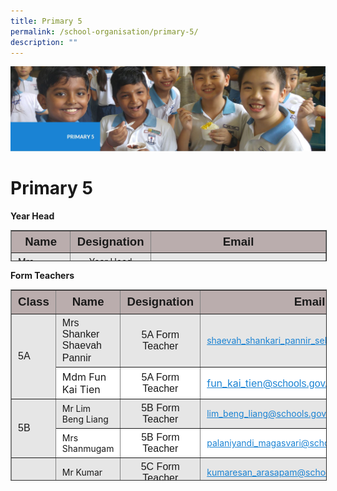 ```yaml
---
title: Primary 5
permalink: /school-organisation/primary-5/
description: ""
---
```

![](/images/primary%205.jpg)


Primary 5
=========

**Year Head**

<table border="1" style="box-sizing: inherit; border-collapse: collapse; border-spacing: 0px; max-width: 100%; width: 856.333px; height: 48px;"><tbody style="box-sizing: inherit;"><tr style="box-sizing: inherit; background: rgb(186, 173, 173); height: 24px;"><td style="box-sizing: inherit; padding: 5px 10px; height: 24px; width: 268px; text-align: center;"><span style="box-sizing: inherit; font-size: 14pt; font-family: arial, helvetica, sans-serif;"><strong style="box-sizing: inherit; font-weight: bold;">Name</strong></span></td><td style="box-sizing: inherit; padding: 5px 10px; height: 24px; width: 212px; text-align: center;"><span style="box-sizing: inherit; font-size: 14pt; font-family: arial, helvetica, sans-serif;"><strong style="box-sizing: inherit; font-weight: bold;">Designation</strong></span></td><td style="box-sizing: inherit; padding: 5px 10px; height: 24px; width: 316px; text-align: center;"><span style="box-sizing: inherit; font-size: 14pt; font-family: arial, helvetica, sans-serif;"><strong style="box-sizing: inherit; font-weight: bold;">Email</strong></span></td></tr><tr style="box-sizing: inherit; background: rgb(230, 230, 230); height: 24.7327px;"><td style="box-sizing: inherit; padding: 5px 10px; height: 24px; width: 268px;">Mrs Norazimah Junari</td><td style="box-sizing: inherit; padding: 5px 10px; height: 24px; width: 212px; text-align: center;">Year Head (Upper Block / P5)</td><td style="box-sizing: inherit; padding: 5px 10px; height: 24px; width: 316px;"><a href="mailto:norazimah_md_shariff@schools.gov.sg" style="box-sizing: inherit; background-color: transparent; transition: all 0.25s ease-in-out 0s; text-decoration: underline; color: rgb(27, 131, 211);">norazimah_md_shariff@schools.gov.sg</a></td></tr></tbody></table>

**Form Teachers**

<table border="1" style="box-sizing: inherit; border-collapse: collapse; border-spacing: 0px; max-width: 100%; width: 856.333px; height: 304px;"><tbody style="box-sizing: inherit;"><tr style="box-sizing: inherit; background: rgb(186, 173, 173);"><td style="box-sizing: inherit; padding: 5px 10px; text-align: center; width: 70.8125px; height: 27px;"><span style="box-sizing: inherit; font-size: 14pt; font-family: arial, helvetica, sans-serif;"><strong style="box-sizing: inherit; font-weight: bold;"><span style="box-sizing: inherit; font-family: arial, helvetica, sans-serif;">Class</span></strong></span></td><td style="box-sizing: inherit; padding: 5px 10px; text-align: center; width: 281.302px; height: 27px;"><span style="box-sizing: inherit; font-size: 14pt; font-family: arial, helvetica, sans-serif;"><strong style="box-sizing: inherit; font-weight: bold;">Name</strong></span></td><td style="box-sizing: inherit; padding: 5px 10px; text-align: center; width: 144.969px; height: 27px;"><span style="box-sizing: inherit; font-size: 14pt; font-family: arial, helvetica, sans-serif;"><strong style="box-sizing: inherit; font-weight: bold;">Designation</strong></span></td><td style="box-sizing: inherit; padding: 5px 10px; text-align: center; width: 358.25px; height: 27px;"><span style="box-sizing: inherit; font-size: 14pt; font-family: arial, helvetica, sans-serif;"><strong style="box-sizing: inherit; font-weight: bold;">Email</strong></span></td></tr><tr style="box-sizing: inherit; background: rgb(230, 230, 230); height: 24px;"><td rowspan="2" style="box-sizing: inherit; padding: 5px 10px; width: 70.8125px; height: 50px;"><span style="box-sizing: inherit; font-size: 12pt; font-family: arial, helvetica, sans-serif;">5A</span></td><td style="box-sizing: inherit; padding: 5px 10px; width: 281.302px; height: 25px;"><span style="box-sizing: inherit; font-family: arial, helvetica, sans-serif; font-size: 12pt;">Mrs Shanker Shaevah Pannir</span><span style="box-sizing: inherit; font-size: 12pt;"><br style="box-sizing: inherit;"></span></td><td style="box-sizing: inherit; padding: 5px 10px; width: 144.969px; text-align: center; height: 25px;"><span style="box-sizing: inherit; font-size: 12pt; font-family: arial, helvetica, sans-serif;">5A Form Teacher</span></td><td style="box-sizing: inherit; padding: 5px 10px; width: 358.25px; height: 25px;"><a href="mailto:shaevah_shankari_pannir_selvan@schools.gov.sg" style="box-sizing: inherit; background-color: transparent; transition: all 0.25s ease-in-out 0s; text-decoration: underline; color: rgb(27, 131, 211);">shaevah_shankari_pannir_selvan@schools.gov.sg</a></td></tr><tr style="box-sizing: inherit; background: rgb(255, 255, 255); height: 25px;"><td style="box-sizing: inherit; padding: 5px 10px; width: 281.302px; height: 25px;"><span style="box-sizing: inherit; font-size: 12pt;">Mdm Fun Kai Tien</span></td><td style="box-sizing: inherit; padding: 5px 10px; width: 144.969px; text-align: center; height: 25px;"><span style="box-sizing: inherit; font-size: 12pt; font-family: arial, helvetica, sans-serif;">5A Form Teacher</span></td><td style="box-sizing: inherit; padding: 5px 10px; width: 358.25px; height: 25px;"><a href="mailto:fun_kai_tien@schools.gov.sg" style="box-sizing: inherit; background-color: transparent; transition: all 0.25s ease-in-out 0s; text-decoration: underline; color: rgb(27, 131, 211);"><span style="box-sizing: inherit; font-size: 12pt;">fun_kai_tien@<span style="box-sizing: inherit; font-family: arial, helvetica, sans-serif;">schools.gov.sg</span></span></a></td></tr><tr style="box-sizing: inherit; background: rgb(230, 230, 230); height: 24px;"><td rowspan="2" style="box-sizing: inherit; padding: 5px 10px; width: 70.8125px; height: 49px;"><span style="box-sizing: inherit; font-size: 12pt; font-family: arial, helvetica, sans-serif;">5B</span></td><td style="box-sizing: inherit; padding: 5px 10px; width: 281.302px; height: 24px;">Mr Lim Beng Liang</td><td style="box-sizing: inherit; padding: 5px 10px; width: 144.969px; text-align: center; height: 24px;"><span style="box-sizing: inherit; font-size: 12pt; font-family: arial, helvetica, sans-serif;">5B Form Teacher</span></td><td style="box-sizing: inherit; padding: 5px 10px; width: 358.25px; height: 24px;"><a href="mailto:lim_beng_liang@schools.gov.sg" style="box-sizing: inherit; background-color: transparent; transition: all 0.25s ease-in-out 0s; text-decoration: underline; color: rgb(27, 131, 211);">lim_beng_liang@schools.gov.sg</a></td></tr><tr style="box-sizing: inherit; background: rgb(255, 255, 255); height: 25px;"><td style="box-sizing: inherit; padding: 5px 10px; width: 281.302px; height: 25px;">Mrs Shanmugam</td><td style="box-sizing: inherit; padding: 5px 10px; width: 144.969px; text-align: center; height: 25px;"><span style="box-sizing: inherit; font-size: 12pt; font-family: arial, helvetica, sans-serif;">5B Form Teacher</span></td><td style="box-sizing: inherit; padding: 5px 10px; width: 358.25px; height: 25px;"><a href="mailto:palaniyandi_magasvari@schools.gov.sg" style="box-sizing: inherit; background-color: transparent; transition: all 0.25s ease-in-out 0s; text-decoration: underline; color: rgb(27, 131, 211);">palaniyandi_magasvari@schools.gov.sg</a></td></tr><tr style="box-sizing: inherit; background: rgb(230, 230, 230); height: 24px;"><td rowspan="2" style="box-sizing: inherit; padding: 5px 10px; width: 70.8125px; height: 48px;"><span style="box-sizing: inherit; font-size: 12pt; font-family: arial, helvetica, sans-serif;">5C</span></td><td style="box-sizing: inherit; padding: 5px 10px; width: 281.302px; height: 24px;">Mr Kumar</td><td style="box-sizing: inherit; padding: 5px 10px; width: 144.969px; text-align: center; height: 24px;"><span style="box-sizing: inherit; font-size: 12pt; font-family: arial, helvetica, sans-serif;">5C Form Teacher</span></td><td style="box-sizing: inherit; padding: 5px 10px; width: 358.25px; height: 24px;"><a href="mailto:kumaresan_arasapam@schools.gov.sg" style="box-sizing: inherit; background-color: transparent; transition: all 0.25s ease-in-out 0s; text-decoration: underline; color: rgb(27, 131, 211);">kumaresan_arasapam@schools.gov.sg</a></td></tr><tr style="box-sizing: inherit; background: rgb(255, 255, 255); height: 24px;"><td style="box-sizing: inherit; padding: 5px 10px; width: 281.302px; height: 24px;">Ms Amanda Lim</td><td style="box-sizing: inherit; padding: 5px 10px; width: 144.969px; text-align: center; height: 24px;"><span style="box-sizing: inherit; font-size: 12pt; font-family: arial, helvetica, sans-serif;">5C Form Teacher</span></td><td style="box-sizing: inherit; padding: 5px 10px; width: 358.25px; height: 24px;"><a href="mailto:xinmin_ps@moe.edu.sg" style="box-sizing: inherit; background-color: transparent; transition: all 0.25s ease-in-out 0s; text-decoration: underline; color: rgb(27, 131, 211);">xinmin_ps@moe.edu.sg</a></td></tr><tr style="box-sizing: inherit; background: rgb(230, 230, 230); height: 24px;"><td rowspan="2" style="box-sizing: inherit; padding: 5px 10px; width: 70.8125px; height: 48px;"><span style="box-sizing: inherit; font-size: 12pt; font-family: arial, helvetica, sans-serif;">5D</span></td><td style="box-sizing: inherit; padding: 5px 10px; width: 281.302px; height: 24px;">Ms Sumita</td><td style="box-sizing: inherit; padding: 5px 10px; width: 144.969px; text-align: center; height: 24px;"><span style="box-sizing: inherit; font-size: 12pt; font-family: arial, helvetica, sans-serif;">5D Form Teacher</span></td><td style="box-sizing: inherit; padding: 5px 10px; width: 358.25px; height: 24px;"><a href="mailto:sumita_kunalingam@schools.gov.sg" style="box-sizing: inherit; background-color: transparent; transition: all 0.25s ease-in-out 0s; text-decoration: underline; color: rgb(27, 131, 211);">sumita_kunalingam@schools.gov.sg</a></td></tr><tr style="box-sizing: inherit; background: rgb(255, 255, 255); height: 24px;"><td style="box-sizing: inherit; padding: 5px 10px; width: 281.302px; height: 24px;">Mdm Liang Rui Shan</td><td style="box-sizing: inherit; padding: 5px 10px; width: 144.969px; text-align: center; height: 24px;"><span style="box-sizing: inherit; font-size: 12pt; font-family: arial, helvetica, sans-serif;">5D Form Teacher</span></td><td style="box-sizing: inherit; padding: 5px 10px; width: 358.25px; height: 24px;"><a href="mailto:liang_ruishan@schools.gov.sg" style="box-sizing: inherit; background-color: transparent; transition: all 0.25s ease-in-out 0s; text-decoration: underline; color: rgb(27, 131, 211);">liang_ruishan@schools.gov.sg</a></td></tr><tr style="box-sizing: inherit; background: rgb(230, 230, 230); height: 24px;"><td rowspan="2" style="box-sizing: inherit; padding: 5px 10px; width: 70.8125px; height: 34px;"><span style="box-sizing: inherit; font-size: 12pt; font-family: arial, helvetica, sans-serif;">5E</span></td><td style="box-sizing: inherit; padding: 5px 10px; width: 281.302px; height: 24px;">Ms Lau Shu Mei</td><td style="box-sizing: inherit; padding: 5px 10px; width: 144.969px; text-align: center; height: 24px;"><span style="box-sizing: inherit; font-size: 12pt; font-family: arial, helvetica, sans-serif;">5E Form Teacher</span></td><td style="box-sizing: inherit; padding: 5px 10px; width: 358.25px; height: 24px;"><a href="mailto:lau_shu_mei@schools.gov.sg" style="box-sizing: inherit; background-color: transparent; transition: all 0.25s ease-in-out 0s; text-decoration: underline; color: rgb(27, 131, 211);">lau_shu_mei@schools.gov.sg</a></td></tr><tr style="box-sizing: inherit; background: rgb(255, 255, 255); height: 10px;"><td style="box-sizing: inherit; padding: 5px 10px; width: 281.302px; height: 10px;"><span style="box-sizing: inherit; font-family: arial, helvetica, sans-serif; font-size: 12pt;">Mdm Yang Xu</span></td><td style="box-sizing: inherit; padding: 5px 10px; width: 144.969px; text-align: center; height: 10px;"><span style="box-sizing: inherit; font-size: 12pt; font-family: arial, helvetica, sans-serif;">5E Form Teacher</span></td><td style="box-sizing: inherit; padding: 5px 10px; width: 358.25px; height: 10px;"><a href="mailto:yang_xu@schools.gov.sg" style="box-sizing: inherit; background-color: transparent; transition: all 0.25s ease-in-out 0s; text-decoration: underline; color: rgb(27, 131, 211);"><span style="box-sizing: inherit; font-family: arial, helvetica, sans-serif; font-size: 12pt;">yang_xu@schools.gov.sg</span></a></td></tr><tr style="box-sizing: inherit; background: rgb(230, 230, 230); height: 24px;"><td rowspan="2" style="box-sizing: inherit; padding: 5px 10px; width: 70.8125px; height: 48px;"><span style="box-sizing: inherit; font-size: 12pt; font-family: arial, helvetica, sans-serif;">5F</span></td><td style="box-sizing: inherit; padding: 5px 10px; width: 281.302px; height: 24px;">Mr Tan Kee Beng</td><td style="box-sizing: inherit; padding: 5px 10px; width: 144.969px; text-align: center; height: 24px;"><span style="box-sizing: inherit; font-size: 12pt; font-family: arial, helvetica, sans-serif;">5F Form Teacher</span></td><td style="box-sizing: inherit; padding: 5px 10px; width: 358.25px; height: 24px;"><a href="mailto:tan_kee_beng@schools.gov.sg" style="box-sizing: inherit; background-color: transparent; transition: all 0.25s ease-in-out 0s; text-decoration: underline; color: rgb(27, 131, 211);">tan_kee_beng@schools.gov.sg</a></td></tr><tr style="box-sizing: inherit; background: rgb(255, 255, 255); height: 24px;"><td style="box-sizing: inherit; padding: 5px 10px; width: 281.302px; height: 24px;">Miss Bong Fung Nyuk</td><td style="box-sizing: inherit; padding: 5px 10px; width: 144.969px; text-align: center; height: 24px;"><span style="box-sizing: inherit; font-size: 12pt; font-family: arial, helvetica, sans-serif;">5F Form Teacher</span></td><td style="box-sizing: inherit; padding: 5px 10px; width: 358.25px; height: 24px;"><a href="mailto:bong_fung_nyuk@schools.gov.sg" style="box-sizing: inherit; background-color: transparent; transition: all 0.25s ease-in-out 0s; text-decoration: underline; color: rgb(27, 131, 211);">bong_fung_nyuk@schools.gov.sg</a></td></tr></tbody></table>